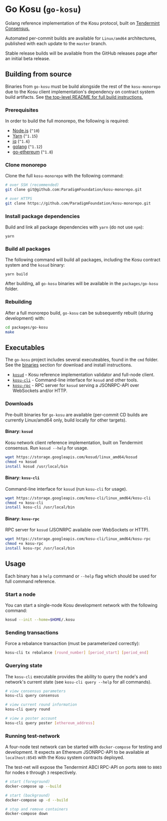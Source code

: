 # Go Kosu (`go-kosu`)

Golang reference implementation of the Kosu protocol, built on [Tendermint Consensus.](https://github.com/tendermint/tendermint)

Automated per-commit builds are available for `Linux/amd64` architectures, published with each update to the `master` branch.

Stable release builds will be available from the GitHub releases page after an initial beta release.

## Building from source

Binaries from `go-kosu` must be build alongside the rest of the `kosu-monorepo` due to the Kosu client implementation's dependency on contract system build artifacts. See [the top-level README for full build instructions.](https://github.com/ParadigmFoundation/kosu-monorepo/blob/master/README.md#install-instructions)

### Prerequisites

In order to build the full monorepo, the following is required:

-   [Node.js](https://nodejs.org/en/download/) (`^10`)
-   [Yarn](https://yarnpkg.com/lang/en/docs/install/#mac-stable) (`^1.15`)
-   [jq](https://stedolan.github.io/jq/download/) (`^1.6`)
-   [golang](https://golang.org/dl/) (`^1.12`)
-   [go-ethereum](https://github.com/ethereum/go-ethereum/wiki/Building-Ethereum) (`^1.8`)

### Clone monorepo

Clone the full `kosu-monorepo` with the following command:

```bash
# over SSH (recommended)
git clone git@github.com:ParadigmFoundation/kosu-monorepo.git

# over HTTPS
git clone https://github.com/ParadigmFoundation/kosu-monorepo.git
```

### Install package dependencies

Build and link all package dependencies with `yarn` (do not use `npm`):

```
yarn
```

### Build all packages

The following command will build all packages, including the Kosu contract system and the `kosud` binary:

```
yarn build
```

After building, all `go-kosu` binaries will be available in the `packages/go-kosu` folder.

### Rebuilding

After a full monorepo build, `go-kosu` can be subsequently rebuilt (during development) with:

```bash
cd packages/go-kosu
make
```

## Executables

The `go-kosu` project includes several executeables, found in the `cmd` folder. See the [binaries](#binaries) section for download and install instructions.

-   [`kosud`](#binary-kosud) - Kosu reference implementation validator and full-node client.
-   [`kosu-cli`](#binary-kosu-cli) - Command-line interface for `kosud` and other tools.
-   [`kosu-rpc`](#binary-kosu-rpc) - RPC server for `kosud` serving a JSONRPC-API over WebSockets and/or HTTP.

### Downloads

Pre-built binaries for `go-kosu` are available (per-commit CD builds are currently Linux/amd64 only, build locally for other targets).

#### Binary: `kosud`

Kosu network client reference implementation, built on Tendermint consensus. Run `kosud --help` for usage.

```bash
wget https://storage.googleapis.com/kosud/linux_amd64/kosud
chmod +x kosud
install kosud /usr/local/bin
```

#### Binary: `kosu-cli`

Command-line interface for `kosud` (run `kosu-cli` for usage).

```bash
wget https://storage.googleapis.com/kosu-cli/linux_amd64/kosu-cli
chmod +x kosu-cli
install kosu-cli /usr/local/bin
```

#### Binary: `kosu-rpc`

RPC server for `kosud` (JSONRPC available over WebSockets or HTTP).

```bash
wget https://storage.googleapis.com/kosu-cli/linux_amd64/kosu-rpc
chmod +x kosu-rpc
install kosu-rpc /usr/local/bin
```

## Usage

Each binary has a `help` command or `--help` flag which should be used for full command reference.

### Start a node

You can start a single-node Kosu development network with the following command:

```bash
kosud --init --home=$HOME/.kosu
```

### Sending transactions

Force a rebalance transaction (must be parameterized correctly):

```bash
kosu-cli tx rebalance [round_number] [period_start] [period_end]
```

### Querying state

The `kosu-cli` executable provides the ability to query the node's and network's current state (see `kosu-cli query --help` for all commands).

```bash
# view consensus parameters
kosu-cli query consensus

# view current round information
kosu-cli query round

# view a poster account
kosu-cli query poster [ethereum_address]
```

### Running test-network

A four-node test network can be started with `docker-compose` for testing and development. It expects an Ethereum JSONRPC-API to be available at `localhost:8545` with the Kosu system contracts deployed.

The test-net will expose the Tendermint ABCI RPC-API on ports `8000` to `8003` for nodes `0` through `3` respectively.

```bash
# start (foreground)
docker-compose up --build

# start (background)
docker-compose up -d --build

# stop and remove containers
docker-compose down
```
